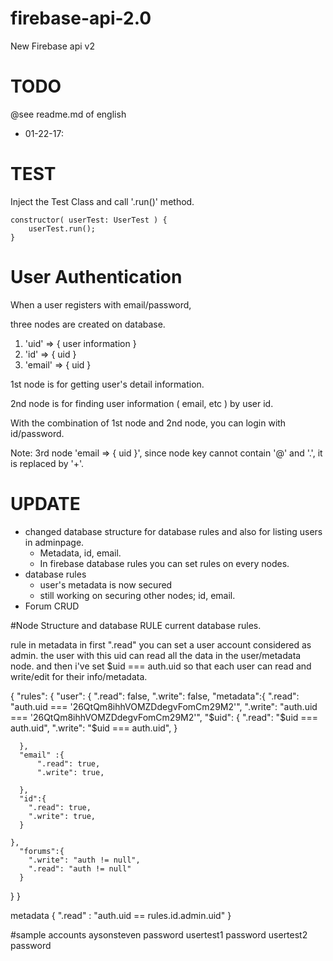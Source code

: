 # firebase-api-2.0
New Firebase api v2

# TODO
@see readme.md of english

 * 01-22-17:  


# TEST

Inject the Test Class and call '.run()' method.

````
constructor( userTest: UserTest ) {
    userTest.run();
}
````



# User Authentication


When a user registers with email/password,

three nodes are created on database.


1. 'uid' => { user information }
2. 'id' => { uid }
3. 'email' => { uid }

1st node is for getting user's detail information.

2nd node is for finding user information ( email, etc ) by user id.

With the combination of 1st node and 2nd node, you can login with id/password.

Note: 3rd node 'email => { uid }', since node key cannot contain '@' and '.', it is replaced by '+'.



# UPDATE
   * changed database structure for database rules and also for listing users in adminpage.
       * Metadata, id, email.
       * In firebase database rules you can set rules on every nodes. 
   * database rules
       * user's metadata is now secured 
       * still working on securing other nodes; id, email.
   * Forum CRUD


#Node Structure and database RULE
current database rules.

rule in metadata in first ".read" you can set a user account considered as admin.
the user with this uid can read all the data in the user/metadata node.
and then i've set $uid === auth.uid so that each user can read and write/edit for their info/metadata.


{
  "rules": {
    "user": {
			".read": false,
      ".write": false,
      "metadata":{
        ".read": "auth.uid === '26QtQm8ihhVOMZDdegvFomCm29M2'",
        ".write": "auth.uid === '26QtQm8ihhVOMZDdegvFomCm29M2'",
        "$uid": {
          ".read": "$uid === auth.uid",
          ".write": "$uid === auth.uid",
        }
          
      },
      "email" :{
          ".read": true,
          ".write": true,
        
      },
      "id":{
        ".read": true,
        ".write": true,
      }

    },
      "forums":{
        ".write": "auth != null",
        ".read": "auth != null"
      }
  }
}


metadata {
  ".read" : "auth.uid == rules.id.admin.uid"
}





#sample accounts
 aysonsteven
 password
 usertest1
 password
 usertest2
 password
 






